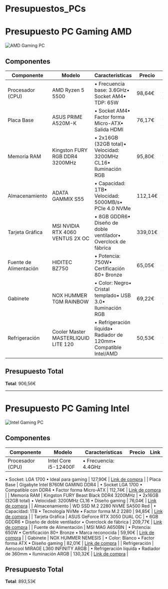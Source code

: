 # Presupuestos_PCs

# Presupuesto PC Gaming AMD

![AMD Gaming PC](URL_DE_LA_IMAGEN_AMD_PC)

## Componentes

| Componente | Modelo | Características | Precio | Link |
|------------|--------|-----------------|---------|------|
| Procesador (CPU) | AMD Ryzen 5 5500 | • Frecuencia base: 3.6GHz• Socket AM4• TDP: 65W | 98,64€ | [Link de compra](https://www.pcbox.com/procesador-amd-ryzen-5-5500-3-6ghz-socket-am4-65) |
| Placa Base | ASUS PRIME A520M-K | • Socket AM4• Factor forma Micro-ATX• Salida HDMI | 76,17€ | [Link de compra](https://www.pcbox.com/placa-amd-ryzen-asus-a520m-k-prime-am4-ddr4-pcx-matx-hdmi) |
| Memoria RAM | Kingston FURY RGB DDR4 3200MHz | • 2x16GB (32GB total)• Velocidad: 3200MHz CL16• Iluminación RGB | 95,80€ | [Link de compra](https://www.pcbox.com/memoria-ram-kingston-fury-16gb-ddr4-3200mhz-1x16-cl16-rgb) |
| Almacenamiento | ADATA GAMMIX S55 | • Capacidad: 1TB• Velocidad: 5000MB/s• PCIe 4.0 NVMe | 112,14€ | [Link de compra](https://www.pcbox.com/adata-sgammixs55-1t-c-ssd-1000gb-m-2-5000mb-s-pci-express-4-0-nvme) |
| Tarjeta Gráfica | MSI NVIDIA RTX 4060 VENTUS 2X OC | • 8GB GDDR6• Diseño de doble ventilador• Overclock de fábrica | 339,01€ | [Link de compra](https://www.pcbox.com/tarjeta-grafica-msi-nvidia-rtx-4060-ventus-2x-oc-8gb-gddr6) |
| Fuente de Alimentación | HIDITEC BZ750 | • Potencia: 750W• Certificación 80+ Bronze | 65,05€ | [Link de compra](https://www.pcbox.com/fuente-alimentacion-750w-hiditec-bz750-80-bronze) |
| Gabinete | NOX HUMMER TGM RAINBOW | • Color: Negro• Cristal templado• USB 3.0• Iluminación RGB | 69,22€ | [Link de compra](https://www.pcbox.com/caja-semitorre-nox-hummer-tgm-rainbow-negra-cristal-templado-s-f-usb-3-0-rgb) |
| Refrigeración | Cooler Master MASTERLIQUID LITE 120 | • Refrigeración líquida• Radiador de 120mm• Compatible Intel/AMD | 50,53€ | [Link de compra](https://www.pcbox.com/kit-refrigerador-liquido-cooler-master-intel-amd-masterliquid-lite-120) |

## Presupuesto Total

**Total**: 906,56€

---

# Presupuesto PC Gaming Intel

![Intel Gaming PC](URL_DE_LA_IMAGEN_INTEL_PC)

## Componentes

| Componente | Modelo | Características | Precio | Link |
|------------|--------|-----------------|---------|------|
| Procesador (CPU) | Intel Core i5-12400F | • Frecuencia: 4.4GHz
• Socket: LGA 1700
• Ideal para gaming | 127,90€ | [Link de compra](https://www.pcbox.com/intel-core-i5-12400f-4-4ghz-lga-1700) |
| Placa Base | Gigabyte Intel B760M GAMING DDR4 | • Socket LGA 1700
• Compatible con DDR4
• Factor forma Micro-ATX | 112,74€ | [Link de compra](https://www.pcbox.com/gigabyte-intel-b760m-gaming-ddr4-lga-1700) |
| Memoria RAM | Kingston FURY Beast Black DDR4 3200MHz | • 2x16GB (32GB total)
• Velocidad: 3200MHz CL16
• Diseño gaming | 76,04€ | [Link de compra](https://www.pcbox.com/memoria-16-gb-ddr4-3200-kingston-fury-beast-black-cl16) |
| Almacenamiento | WD SSD M.2 2280 NVME SA500 Red | • Capacidad: 1TB
• Tecnología NVMe
• Factor forma M.2 2280 | 94,85€ | [Link de compra](https://www.pcbox.com/disco-duro-1tb-wd-ssd-m-2-2280-nvme-sa500-red) |
| Tarjeta Gráfica | ASUS GeForce RTX 3050 DUAL OC | • 6GB GDDR6
• Diseño de doble ventilador
• Overclock de fábrica | 209,77€ | [Link de compra](https://www.pcbox.com/tarjeta-grafica-asus-geforce-rtx-3050-dual-oc-6gb-gddr6) |
| Fuente de Alimentación | MSI MAG A650BN | • Potencia: 650W
• Certificación 80+ Bronze
• Marca reconocida | 59,90€ | [Link de compra](https://www.pcbox.com/fuente-alimentacion-msi-mag-a650bn-650w-80-bronze) |
| Gabinete | NOX HUMMER NEMESIS | • Color: Blanco
• Factor forma ATX
• Diseño gaming | 82,01€ | [Link de compra](https://www.pcbox.com/caja-atx-gaming-nox-hummer-nemesis-blanca) |
| Refrigeración | Aerocool MIRAGE L360 INFINITY ARGB | • Refrigeración líquida
• Radiador de 360mm
• Iluminación ARGB | 130,32€ | [Link de compra](https://www.pcbox.com/aerocool-refrigeracion-mirage-l360-infinity-argb) |

## Presupuesto Total

**Total**: 893,53€

